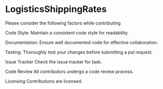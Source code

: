 # LogisticsShippingRates

Please consider the following factors while contributing

Code Style:
Maintain a consistent code style for readability.

Documentation:
Ensure well documented code for effective collaboration.

Testing:
Thoroughly test your changes before submitting a pul request.

Issue Tracker
Check the issue tracker for task.

Code Review
All contributors undergo a code review process.

Licensing
Contributions are licensed.
